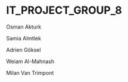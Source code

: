 # IT_PROJECT_GROUP_8

<p>Osman Akturk</p>
<p>Samia Almtlek</p>
<p>Adrien Göksel</p>
<p>Weiam Al-Mahnash</p>
<p>Milan Van Trimpont</p>
